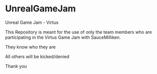 # UnrealGameJam
Unreal Game Jam - Virtus

This Repository is meant for the use of only the team members who are participating in the Virtus Game Jam with SauceMilliken.

They know who they are

All others will be kicked/denied

Thank you
